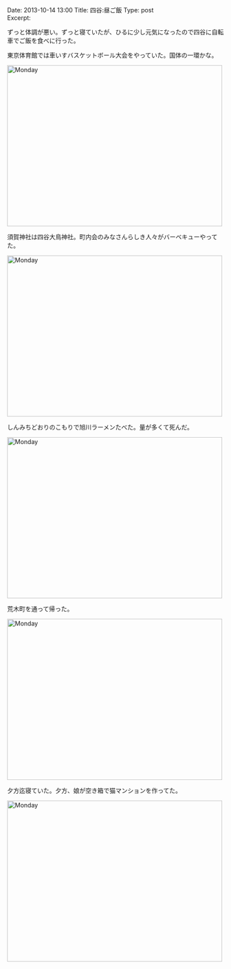 Date: 2013-10-14  13:00
Title: 四谷:昼ご飯
Type: post  
Excerpt:   

ずっと体調が悪い。ずっと寝ていたが、ひるに少し元気になったので四谷に自転車でご飯を食べに行った。

東京体育館では車いすバスケットボール大会をやっていた。国体の一環かな。

<a href="http://www.flickr.com/photos/hdknr/10322312405/" title="Monday by hidelafoglia, on Flickr"><img src="https://farm4.staticflickr.com/3684/10322312405_738dc0d69f.jpg" width="500" height="375" alt="Monday"></a>

須賀神社は四谷大鳥神社。町内会のみなさんらしき人々がバーベキューやってた。

<a href="http://www.flickr.com/photos/hdknr/10322296884/" title="Monday by hidelafoglia, on Flickr"><img src="https://farm3.staticflickr.com/2891/10322296884_9fec2cf16f.jpg" width="500" height="375" alt="Monday"></a>

しんみちどおりのこもりで旭川ラーメンたべた。量が多くて死んだ。

<a href="http://www.flickr.com/photos/hdknr/10322480463/" title="Monday by hidelafoglia, on Flickr"><img src="https://farm4.staticflickr.com/3692/10322480463_9689685edb.jpg" width="500" height="375" alt="Monday"></a>

荒木町を通って帰った。

<a href="http://www.flickr.com/photos/hdknr/10322348646/" title="Monday by hidelafoglia, on Flickr"><img src="https://farm3.staticflickr.com/2849/10322348646_b3fc31c907.jpg" width="500" height="375" alt="Monday"></a>

夕方迄寝ていた。夕方、娘が空き箱で猫マンションを作ってた。

<a href="http://www.flickr.com/photos/hdknr/10322364126/" title="Monday by hidelafoglia, on Flickr"><img src="https://farm4.staticflickr.com/3676/10322364126_319484b134.jpg" width="500" height="375" alt="Monday"></a>

